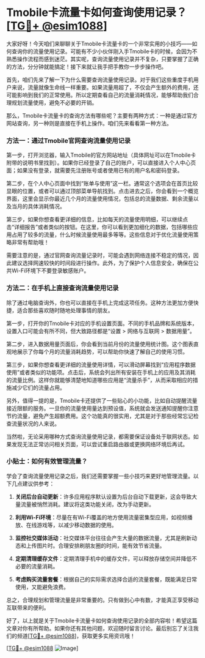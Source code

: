 # Tmobile卡流量卡如何查询使用记录？[[TG💪+ @esim1088](https://t.me/s/esim1088)]

大家好呀！今天咱们来聊聊关于Tmobile卡流量卡的一个非常实用的小技巧——如何查询你的流量使用记录。可能有不少小伙伴刚入手Tmobile卡的时候，会因为不熟悉操作流程而感到迷茫。其实呢，查询流量使用记录并不复杂，只要掌握了正确的方法，分分钟就能搞定！接下来就让我手把手教你一步步操作吧。

首先，咱们先来了解一下为什么需要查询流量使用记录。对于我们这些重度手机用户来说，流量就像生命线一样重要。如果流量用超了，不仅会产生额外的费用，还可能影响到我们的正常使用。所以定期查看自己的流量消耗情况，能够帮助我们合理规划流量使用，避免不必要的开销。

那么，Tmobile卡流量卡的查询方法有哪些呢？主要有两种方式：一种是通过官方网站查询，另一种则是直接在手机上操作。咱们先来看看第一种方法。

### 方法一：通过Tmobile官网查询流量使用记录

第一步，打开浏览器，输入Tmobile的官方网站地址（具体网址可以在Tmobile卡附带的说明书里找到）。如果你已经登录了自己的账户，可以直接进入个人中心页面；如果没有登录，就需要先注册账号或者使用已有的用户名和密码登录。

第二步，在个人中心页面中找到“账单与使用”这一栏。通常这个选项会在首页比较显眼的位置，或者可以通过顶部菜单导航找到。点击进去之后，你会看到一个概览界面，这里会显示你最近几个月的流量使用情况，包括总的流量数据、剩余流量以及当月的具体消耗情况。

第三步，如果你想查看更详细的信息，比如每天的流量使用明细，可以继续点击“详细报告”或者类似的按钮。在这里，你可以看到更加细化的数据，包括哪些应用占用了较多的流量，什么时候流量使用最多等等。这些信息对于优化流量使用策略非常有帮助哦！

需要注意的是，通过官网查询流量记录时，可能会遇到网络连接不稳定的情况，因此建议选择网速较快的时间段进行操作。此外，为了保护个人信息安全，确保在公共Wi-Fi环境下不要登录敏感账户。

### 方法二：在手机上直接查询流量使用记录

除了通过电脑查询外，你也可以直接在手机上完成这项任务。这种方法更加方便快捷，适合那些喜欢随时随地处理事情的朋友。

第一步，打开你的Tmobile卡对应的手机设置页面。不同的手机品牌和系统版本，设置入口可能会有所不同，但大致路径都是“设置 > 网络与互联网 > 数据用量”。

第二步，进入数据用量页面后，你会看到当前月份的流量使用统计图。这个图表直观地展示了你每个月的流量消耗趋势，可以帮助你快速了解自己的使用习惯。

第三步，如果你想查看更详细的流量使用详情，可以滑动屏幕找到“应用程序数据使用”或者类似的功能项。点击后，系统会列出所有安装在手机上的应用及其消耗的流量比例。这样你就能够清楚地知道哪些应用是“流量杀手”，从而采取相应的措施减少它们的流量占用。

另外，值得一提的是，Tmobile卡还提供了一些贴心的小功能，比如自动提醒流量接近限额的服务。一旦你的流量使用量达到预设值，系统就会发送通知提醒你注意节约流量，避免产生超额费用。这个功能真的很实用，尤其是对于那些经常忘记检查流量状况的人来说。

当然啦，无论采用哪种方式查询流量使用记录，都需要保证设备处于联网状态。如果发现无法正常访问相关页面，可以尝试重启路由器或更换网络环境后再试。

### 小贴士：如何有效管理流量？

学会了查询流量使用记录之后，我们还需要掌握一些小技巧来更好地管理流量。以下几点建议供参考：

1. **关闭后台自动更新**：许多应用程序默认设置为后台自动下载更新，这会导致大量流量被悄然消耗。建议将这类功能关闭，改为手动更新。
   
2. **利用Wi-Fi环境**：尽量在有Wi-Fi覆盖的地方使用流量密集型应用，如视频播放、在线游戏等，以减少移动数据的使用。

3. **监控社交媒体活动**：社交媒体平台往往会产生大量的数据流量，尤其是刷新动态和上传图片时。合理安排刷朋友圈的时间，能有效节省流量。

4. **定期清理缓存文件**：定期清理手机中的缓存文件，可以释放存储空间并降低不必要的流量消耗。

5. **考虑购买流量套餐**：根据自己的实际需求选择合适的流量套餐，既能满足日常使用，又能避免浪费。

总之，合理规划和管理流量是非常重要的。只有做到心中有数，才能真正享受移动互联带来的便利。

好了，以上就是关于Tmobile卡流量卡如何查询使用记录的全部内容啦！希望这篇文章对你有所帮助。如果你还有其他问题，欢迎随时留言讨论。最后别忘了关注我们的频道[[TG💪+ @esim1088](https://t.me/s/esim1088)]，获取更多实用资讯哦！

[[TG💪+ @esim1088](https://t.me/s/esim1088) ![Image](https://i.postimg.cc/4NQfJmqS/Snipaste-2025-05-13-00-14-12.png)]